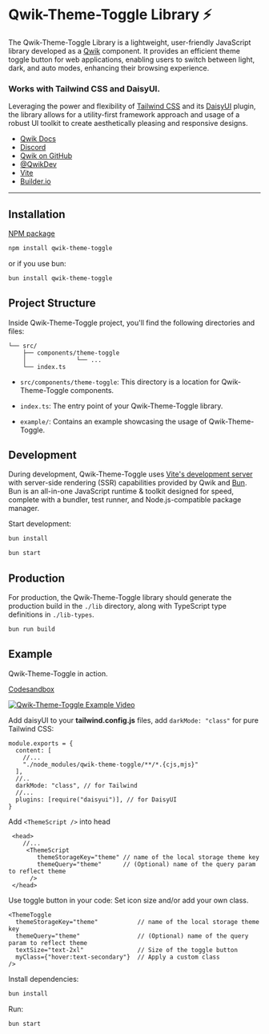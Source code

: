 # Qwik-Theme-Toggle Library ⚡️

The Qwik-Theme-Toggle Library is a lightweight, user-friendly JavaScript library developed as a [Qwik](https://qwik.builder.io/) component. It provides an efficient theme toggle button for web applications, enabling users to switch between light, dark, and auto modes, enhancing their browsing experience.

### Works with Tailwind CSS and DaisyUI.

Leveraging the power and flexibility of [Tailwind CSS](https://tailwindcss.com/) and its [DaisyUI](https://daisyui.com/) plugin, the library allows for a utility-first framework approach and usage of a robust UI toolkit to create aesthetically pleasing and responsive designs.

- [Qwik Docs](https://qwik.builder.io/)
- [Discord](https://qwik.builder.io/chat)
- [Qwik on GitHub](https://github.com/BuilderIO/qwik)
- [@QwikDev](https://twitter.com/QwikDev)
- [Vite](https://vitejs.dev/)
- [Builder.io](https://www.builder.io/)

---

## Installation

[NPM package](https://www.npmjs.com/package/qwik-theme-toggle)

```bash
npm install qwik-theme-toggle
```

or if you use bun:

```bash
bun install qwik-theme-toggle
```

## Project Structure

Inside Qwik-Theme-Toggle project, you'll find the following directories and files:

```
└── src/
    ├── components/theme-toggle
    │              └── ...
    └── index.ts
```

- `src/components/theme-toggle`: This directory is a location for Qwik-Theme-Toggle components.

- `index.ts`: The entry point of your Qwik-Theme-Toggle library.

- `example/`: Contains an example showcasing the usage of Qwik-Theme-Toggle.

## Development

During development, Qwik-Theme-Toggle uses [Vite's development server](https://vitejs.dev/) with server-side rendering (SSR) capabilities provided by Qwik and [Bun](https://bun.sh/). Bun is an all-in-one JavaScript runtime & toolkit designed for speed, complete with a bundler, test runner, and Node.js-compatible package manager.

Start development:

```bash
bun install
```

```bash
bun start
```

## Production

For production, the Qwik-Theme-Toggle library should generate the production build in the `./lib` directory, along with TypeScript type definitions in `./lib-types`.

```bash
bun run build
```

## Example

Qwik-Theme-Toggle in action.

[Codesandbox](https://codesandbox.io/p/github/lieranderl/qwik-theme-toggle/main)

[![Qwik-Theme-Toggle Example Video](https://img.youtube.com/vi/51iWIiZFCQY/0.jpg)](https://www.youtube.com/watch?v=51iWIiZFCQY)

Add daisyUI to your **tailwind.config.js** files, add `darkMode: "class"` for pure Tailwind CSS:

```
module.exports = {
  content: [
    //...
    "./node_modules/qwik-theme-toggle/**/*.{cjs,mjs}"
  ],
  //..
  darkMode: "class", // for Tailwind
  //...
  plugins: [require("daisyui")], // for DaisyUI
}
```

Add `<ThemeScript />` into head

```
 <head>
    //...
     <ThemeScript
        themeStorageKey="theme" // name of the local storage theme key
        themeQuery="theme"      // (Optional) name of the query param to reflect theme
      />
 </head>
```

Use toggle button in your code:
Set icon size and/or add your own class.

```
<ThemeToggle
  themeStorageKey="theme"           // name of the local storage theme key
  themeQuery="theme"                // (Optional) name of the query param to reflect theme
  textSize="text-2xl"               // Size of the toggle button
  myClass={"hover:text-secondary"}  // Apply a custom class
/>
```

Install dependencies:

```bash
bun install
```

Run:

```bash
bun start
```
